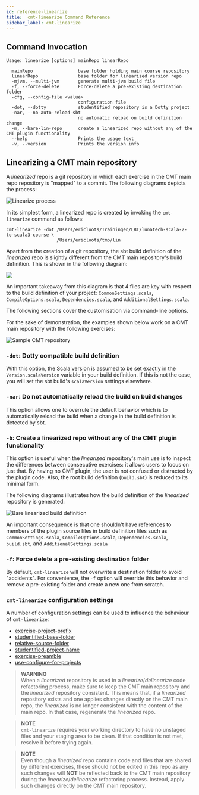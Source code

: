 ```yaml
---
id: reference-linearize
title:  cmt-linearize Command Reference
sidebar_label: cmt-linearize
---
```


## Command Invocation

```
Usage: linearize [options] mainRepo linearRepo

  mainRepo                 base folder holding main course repository
  linearRepo               base folder for linearized version repo
  -mjvm, --multi-jvm       generate multi-jvm build file
  -f, --force-delete       Force-delete a pre-existing destination folder
  -cfg, --config-file <value>
                           configuration file
  -dot, --dotty            studentified repository is a Dotty project
  -nar, --no-auto-reload-sbt
                           no automatic reload on build definition change
  -m, --bare-lin-repo      create a linearized repo without any of the CMT plugin functionality
  --help                   Prints the usage text
  -v, --version            Prints the version info
```

## Linearizing a CMT main repository

A _linearized_ repo is a git repository in which each exercise in the CMT main
repo repository is "mapped" to a commit. The following diagrams depicts
the process:

![Linearize process](https://i.imgur.com/hsJy9ZT.png)

In its simplest form, a linearized repo is created by invoking the
`cmt-linearize` command as follows:

```
cmt-linearize -dot /Users/ericloots/Trainingen/LBT/lunatech-scala-2-to-scala3-course \
                   /Users/ericloots/tmp/lin
```

Apart from the creation of a git repository, the sbt build definition
of the _linearized_ repo is slightly different from the CMT main repository's
build definition. This is shown in the following diagram:

![](https://i.imgur.com/jqihk1w.png)

An important takeaway from this diagram is that 4 files are key with respect
to the build definition of your project: `CommonSettings.scala`, `CompileOptions.scala`,
`Dependencies.scala`, and `AdditionalSettings.scala`.

The following sections cover the customisation via command-line options.

For the sake of demonstration, the examples shown below work on a CMT main
repository with the following exercises:

![Sample CMT repository](https://i.imgur.com/6iUQQPi.png)

### `-dot`: Dotty compatible build definition

With this option, the Scala version is assumed to be set exactly in the
`Version.scalaVersion` variable in your build definition. If this is not
the case, you will set the sbt build's `scalaVersion` settings elsewhere.

### `-nar`: Do not automatically reload the build on build changes

This option allows one to overrule the default behavior which is to
automatically reload the build when a change in the build definition
is detected by sbt.

### `-b`: Create a linearized repo without any of the CMT plugin functionality

This option is useful when the _linearized_ repository's main use is to inspect
the differences between consecutive exercises: it allows users to focus on just
that. By having no CMT plugin, the user is not confused or distracted by the
plugin code. Also, the root build definition (`build.sbt`) is reduced to its
minimal form.

The following diagrams illustrates how the build definition of the _linearized_
repository is generated:

![Bare linearized build definition](https://i.imgur.com/20hu1g2.png)

An important consequence is that one shouldn't have references to members
of the plugin source files in build definition files such as
`CommonSettings.scala`, `CompileOptions.scala`, `Dependencies.scala`,
`build.sbt`, and `AdditionalSettings.scala`

### `-f`: Force delete a pre-existing destination folder

By default, `cmt-linearize` will not overwrite a destination folder to avoid
"accidents". For convenience, the `-f` option will override this behavior and
remove a pre-existing folder and create a new one from scratch.

### `cmt-linearize` configuration settings

A number of configuration settings can be used to influence the behaviour of `cmt-linearize`:

- [exercise-project-prefix](reference-config.md#exercise-project-prefix)
- [studentified-base-folder](reference-config.md#studentified-base-folder)
- [relative-source-folder](reference-config.md#relative-source-folder)
- [studentified-project-name](reference-config.md#main-base-project-name--studentified-project-name)
- [exercise-preamble](reference-config.md#exercise-preamble)
- [use-configure-for-projects](reference-config.md#use-configure-for-projects)

> **WARNING**<br>
> When a _linearized_ repository is used in a _linearize_/_delinearize_
> code refactoring process, make sure to keep the CMT main repository and
> the _linearized_ repository consistent. This means that, if a _linearized_
> repository exists and one applies changes directly on the CMT main repo,
> the _linearized_ is no longer consistent with the content of the main repo.
> In that case, regenerate the _linearized_ repo.

> **NOTE**<br>
> `cmt-linearize` requires your working directory to have no unstaged files
>  and your staging area to be clean. If that condition is not met, resolve
>  it before trying again.

> **NOTE**<br>
> Even though a _linearized_ repo contains code and files that are shared
> by different exercises, these should not be edited in this repo as any
> such changes will **NOT** be reflected back to the CMT main repository
> during the _linearize_/_delinearize_ refactoring process. Instead, apply
> such changes directly on the CMT main repository. 